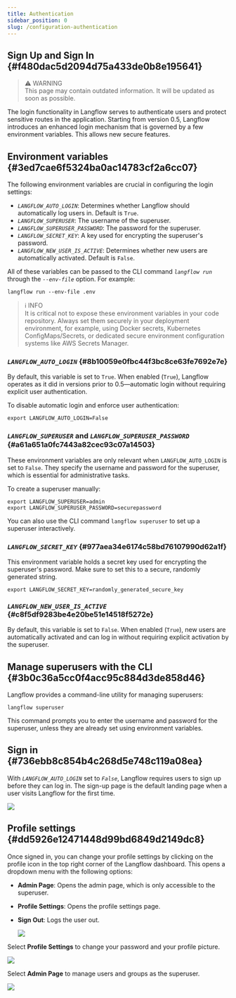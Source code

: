 ```yaml
---
title: Authentication
sidebar_position: 0
slug: /configuration-authentication
---
```




## Sign Up and Sign In {#f480dac5d2094d75a433de0b8e195641}


> ⚠️ WARNING  
> This page may contain outdated information. It will be updated as soon as possible.  
> 


The login functionality in Langflow serves to authenticate users and protect sensitive routes in the application. Starting from version 0.5, Langflow introduces an enhanced login mechanism that is governed by a few environment variables. This allows new secure features.


## Environment variables {#3ed7cae6f5324ba0ac14783cf2a6cc07}


The following environment variables are crucial in configuring the login settings:

- _`LANGFLOW_AUTO_LOGIN`_: Determines whether Langflow should automatically log users in. Default is `True`.
- _`LANGFLOW_SUPERUSER`_: The username of the superuser.
- _`LANGFLOW_SUPERUSER_PASSWORD`_: The password for the superuser.
- _`LANGFLOW_SECRET_KEY`_: A key used for encrypting the superuser's password.
- _`LANGFLOW_NEW_USER_IS_ACTIVE`_: Determines whether new users are automatically activated. Default is `False`.

All of these variables can be passed to the CLI command _`langflow run`_ through the _`--env-file`_ option. For example:


```shell
langflow run --env-file .env

```


> ℹ︎ INFO  
> It is critical not to expose these environment variables in your code repository. Always set them securely in your deployment environment, for example, using Docker secrets, Kubernetes ConfigMaps/Secrets, or dedicated secure environment configuration systems like AWS Secrets Manager.  
> 


### _`LANGFLOW_AUTO_LOGIN`_ {#8b10059e0fbc44f3bc8ce63fe7692e7e}


By default, this variable is set to `True`. When enabled (`True`), Langflow operates as it did in versions prior to 0.5—automatic login without requiring explicit user authentication.


To disable automatic login and enforce user authentication:


```shell
export LANGFLOW_AUTO_LOGIN=False
```


### _`LANGFLOW_SUPERUSER`_ and _`LANGFLOW_SUPERUSER_PASSWORD`_ {#a61a651a0fc7443a82cec93c07a14503}


These environment variables are only relevant when `LANGFLOW_AUTO_LOGIN` is set to `False`. They specify the username and password for the superuser, which is essential for administrative tasks.


To create a superuser manually:


```shell
export LANGFLOW_SUPERUSER=admin
export LANGFLOW_SUPERUSER_PASSWORD=securepassword
```


You can also use the CLI command `langflow superuser` to set up a superuser interactively.


### _`LANGFLOW_SECRET_KEY`_ {#977aea34e6174c58bd76107990d62a1f}


This environment variable holds a secret key used for encrypting the superuser's password. Make sure to set this to a secure, randomly generated string.


```shell
export LANGFLOW_SECRET_KEY=randomly_generated_secure_key

```


### _`LANGFLOW_NEW_USER_IS_ACTIVE`_ {#c8f5df9283be4e20be51e14518f5272e}


By default, this variable is set to `False`. When enabled (`True`), new users are automatically activated and can log in without requiring explicit activation by the superuser.


## Manage superusers with the CLI {#3b0c36a5cc0f4acc95c884d3de858d46}


Langflow provides a command-line utility for managing superusers:


```shell
langflow superuser
```


This command prompts you to enter the username and password for the superuser, unless they are already set using environment variables.


## Sign in {#736ebb8c854b4c268d5e748c119a08ea}


With _`LANGFLOW_AUTO_LOGIN`_ set to _`False`_, Langflow requires users to sign up before they can log in. The sign-up page is the default landing page when a user visits Langflow for the first time.


![](./1009571828.png)


## Profile settings {#dd5926e12471448d99bd6849d2149dc8}


Once signed in, you can change your profile settings by clicking on the profile icon in the top right corner of the Langflow dashboard. This opens a dropdown menu with the following options:

- **Admin Page**: Opens the admin page, which is only accessible to the superuser.
- **Profile Settings**: Opens the profile settings page.
- **Sign Out**: Logs the user out.

	![](./563306242.png)


Select **Profile Settings** to change your password and your profile picture.


![](./1813063533.png)


Select **Admin Page** to manage users and groups as the superuser.


![](./383358552.png)


